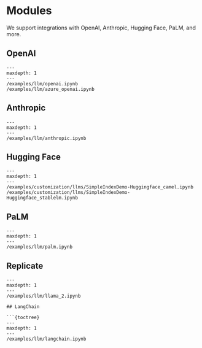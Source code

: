 # Modules

We support integrations with OpenAI, Anthropic, Hugging Face, PaLM, and more.

## OpenAI
```{toctree}
---
maxdepth: 1
---
/examples/llm/openai.ipynb
/examples/llm/azure_openai.ipynb

```

## Anthropic
```{toctree}
---
maxdepth: 1
---
/examples/llm/anthropic.ipynb

```

## Hugging Face
```{toctree}
---
maxdepth: 1
---
/examples/customization/llms/SimpleIndexDemo-Huggingface_camel.ipynb
/examples/customization/llms/SimpleIndexDemo-Huggingface_stablelm.ipynb

```


## PaLM

```{toctree}
---
maxdepth: 1
---
/examples/llm/palm.ipynb

```


## Replicate

```{toctree}
---
maxdepth: 1
---
/examples/llm/llama_2.ipynb

## LangChain

```{toctree}
---
maxdepth: 1
---
/examples/llm/langchain.ipynb